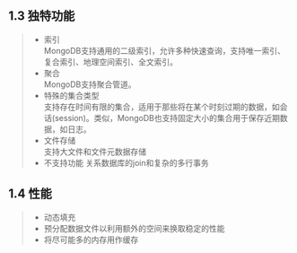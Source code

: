 ## 1.3 独特功能
> * 索引 <br/>
    MongoDB支持通用的二级索引，允许多种快速查询，支持唯一索引、复合索引、地理空间索引、全文索引。
> * 聚合 <br/>
    MongoDB支持聚合管道。
> * 特殊的集合类型 <br/>
    支持存在时间有限的集合，适用于那些将在某个时刻过期的数据，如会话(session)。类似，MongoDB也支持固定大小的集合用于保存近期数据，如日志。
> * 文件存储<br/>
    支持大文件和文件元数据存储
> * 不支持功能
    关系数据库的join和复杂的多行事务
    
## 1.4 性能
> * 动态填充
> * 预分配数据文件以利用额外的空间来换取稳定的性能
> * 将尽可能多的内存用作缓存
